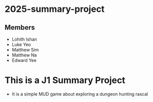 # 2025-summary-project

## Members

- Lohith Ishan
- Luke Yeo
- Matthew Sim
- Matthew Na
- Edward Yee

# This is a J1 Summary Project
- It is a simple MUD game about exploring a dungeon hunting rascal
